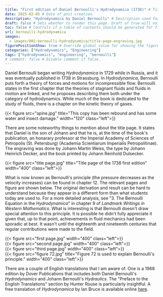 ```yaml
---
title: "First edition of Daniel Bernoulli's Hydrodynamica (1738)" # Title of the blog post.
date: 2025-02-05 # Date of post creation.
description: "Hydrodynamica by Daniel Bernoulli" # Description used for search engine.
draft: false # Sets whether to render this page. Draft of true will not be rendered.
toc: false # Controls if a table of contents should be generated for first-level links automatically.
url: bernoulli-hydrodynamica
images:
  - images/002-bernoulli-hydrodynamica/title-page-engraving.jpg
figurePositionShow: true # Override global value for showing the figure label.
categories: ["Hydrodynamics", "Engineering"]
tags: ["hydrodynamics", "engineering", "bernoulli"]
# comment: false # Disable comment if false.
---
```


Daniel Bernoulli began writing *Hydrodynamica* in 1729 while in Russia, and it was eventually published in 1738 in Strassburg. In *Hydrodynamica*, Bernoulli puts forth a theory of forces and motions for incompressible flow. Bernoulli states in the first chapter that the theories of stagnant fluids and fluids in motion are linked, and he proposes describing them both under the category of hydrodynamics. While much of the book is dedicated to the study of fluids, there is a chapter on the kinetic theory of gases.

{{< figure src="spine.jpg" title="This copy has been rebound and has some water and insect damage." width="120" class="left">}}

There are some noteworthy things to mention about the title page. It states that Daniel is the son of Johann and that he is, at the time of the book's publication, an honarary professor at the Imperial Academy of Sciences of Petropolis (St. Petersburg) (Academia Scientiarum Imperialis Petropolitinae). The engraving was done by Johann Martin Weiss, the type by Johann Heinrich Decker, and the book printed by Johann Reinhold Dulsecker.

{{< figure src="title page.jpg" title="Title page of the 1738 first edition" width="400" class="left">}}

What is now known as Bernoulli's principle (the pressure decreases as the velocity increases) can be found in chapter 12. The relevant pages and figure are shown below. The original derivation and result can be hard to understand because they appear in a different form than what students today are used to. For a more detailed analysis, see "3. The Bernoulli Equation in the *Hydrodynamica*" in chapter 9 of *Landmark Writings in Western Mathematics*. What is interesting is that Bernoulli doesn't draw special attention to this principle. It is possible he didn't fully appreciate it given that, up to that point, achievements in fluid mechanics had been sporadic at best. It wasn't until the eighteenth and nineteenth centuries that regular contributions were made to the field.

{{< figure src="first page.jpg" width="400" class="left">}}\
{{< figure src="second page.jpg" width="400" class="left">}}\
{{< figure src="third page.jpg" width="400" class="left">}}\
{{< figure src="figure 72.jpg" title="Figure 72 is used to explain Bernoulli's principle." width="400" class="left">}}

There are a couple of English translations that I am aware of. One is a 1968 edition by Dover Publications that includes both Daniel Bernoulli's *Hydrodynamics* and Johann Bernoulli's *Hydraulics*. The "Preface to the English Translations" section by Hunter Rouse is particularly insightful. A free translation of *Hydrodynamica* by Ian Bruce is available online [here](https://www.17centurymaths.com/contents/dbernoullicontents.htm).
